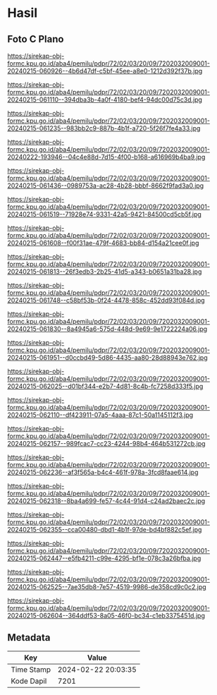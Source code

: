 # Hasil

## Foto C Plano

https://sirekap-obj-formc.kpu.go.id/aba4/pemilu/pdpr/72/02/03/20/09/7202032009001-20240215-060926--4b6d47df-c5bf-45ee-a8e0-1212d392f37b.jpg

https://sirekap-obj-formc.kpu.go.id/aba4/pemilu/pdpr/72/02/03/20/09/7202032009001-20240215-061110--394dba3b-4a0f-4180-bef4-94dc00d75c3d.jpg

https://sirekap-obj-formc.kpu.go.id/aba4/pemilu/pdpr/72/02/03/20/09/7202032009001-20240215-061235--983bb2c9-887b-4b1f-a720-5f26f7fe4a33.jpg

https://sirekap-obj-formc.kpu.go.id/aba4/pemilu/pdpr/72/02/03/20/09/7202032009001-20240222-193946--04c4e88d-7d15-4f00-b168-a616969b4ba9.jpg

https://sirekap-obj-formc.kpu.go.id/aba4/pemilu/pdpr/72/02/03/20/09/7202032009001-20240215-061436--0989753a-ac28-4b28-bbbf-8662f9fad3a0.jpg

https://sirekap-obj-formc.kpu.go.id/aba4/pemilu/pdpr/72/02/03/20/09/7202032009001-20240215-061519--71928e74-9331-42a5-9421-84500cd5cb5f.jpg

https://sirekap-obj-formc.kpu.go.id/aba4/pemilu/pdpr/72/02/03/20/09/7202032009001-20240215-061608--f00f31ae-479f-4683-bb84-d154a21cee0f.jpg

https://sirekap-obj-formc.kpu.go.id/aba4/pemilu/pdpr/72/02/03/20/09/7202032009001-20240215-061813--26f3edb3-2b25-41d5-a343-b0651a31ba28.jpg

https://sirekap-obj-formc.kpu.go.id/aba4/pemilu/pdpr/72/02/03/20/09/7202032009001-20240215-061748--c58bf53b-0f24-4478-858c-452dd93f084d.jpg

https://sirekap-obj-formc.kpu.go.id/aba4/pemilu/pdpr/72/02/03/20/09/7202032009001-20240215-061830--8a4945a6-575d-448d-9e69-9e1722224a06.jpg

https://sirekap-obj-formc.kpu.go.id/aba4/pemilu/pdpr/72/02/03/20/09/7202032009001-20240215-061951--d0ccbd49-5d86-4435-aa80-28d88943e762.jpg

https://sirekap-obj-formc.kpu.go.id/aba4/pemilu/pdpr/72/02/03/20/09/7202032009001-20240215-062025--d01bf344-e2b7-4d81-8c4b-fc7258d333f5.jpg

https://sirekap-obj-formc.kpu.go.id/aba4/pemilu/pdpr/72/02/03/20/09/7202032009001-20240215-062110--df423911-07a5-4aaa-87c1-50a1145112f3.jpg

https://sirekap-obj-formc.kpu.go.id/aba4/pemilu/pdpr/72/02/03/20/09/7202032009001-20240215-062157--989fcac7-cc23-4244-98b4-464b531272cb.jpg

https://sirekap-obj-formc.kpu.go.id/aba4/pemilu/pdpr/72/02/03/20/09/7202032009001-20240215-062236--af3f565a-b4c4-461f-978a-3fcd8faae614.jpg

https://sirekap-obj-formc.kpu.go.id/aba4/pemilu/pdpr/72/02/03/20/09/7202032009001-20240215-062318--8ba4a699-fe57-4c44-91d4-c24ad2baec2c.jpg

https://sirekap-obj-formc.kpu.go.id/aba4/pemilu/pdpr/72/02/03/20/09/7202032009001-20240215-062355--cca00480-dbd1-4b1f-97de-bd4bf882c5ef.jpg

https://sirekap-obj-formc.kpu.go.id/aba4/pemilu/pdpr/72/02/03/20/09/7202032009001-20240215-062447--e5fb4211-c99e-4295-bf1e-078c3a26bfba.jpg

https://sirekap-obj-formc.kpu.go.id/aba4/pemilu/pdpr/72/02/03/20/09/7202032009001-20240215-062525--7ae35db8-7e57-4519-9986-de358cd9c0c2.jpg

https://sirekap-obj-formc.kpu.go.id/aba4/pemilu/pdpr/72/02/03/20/09/7202032009001-20240215-062604--364ddf53-8a05-46f0-bc34-c1eb3375451d.jpg


## Metadata

| Key        | Value               |
| ---------- | ------------------- |
| Time Stamp | 2024-02-22 20:03:35 |
| Kode Dapil | 7201                |



